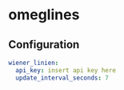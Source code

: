 # omeglines

## Configuration

```yaml
wiener_linien:
  api_key: insert api key here
  update_interval_seconds: 7
```
